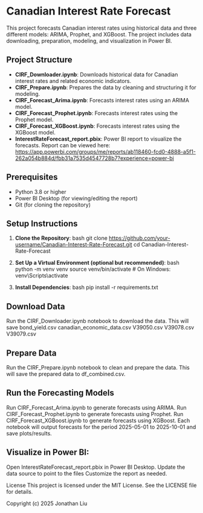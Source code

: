 # Canadian Interest Rate Forecast

This project forecasts Canadian interest rates using historical data and three different models: ARIMA, Prophet, and XGBoost. The project includes data downloading, preparation, modeling, and visualization in Power BI.

## Project Structure

- **CIRF_Downloader.ipynb**: Downloads historical data for Canadian interest rates and related economic indicators.
- **CIRF_Prepare.ipynb**: Prepares the data by cleaning and structuring it for modeling.
- **CIRF_Forecast_Arima.ipynb**: Forecasts interest rates using an ARIMA model.
- **CIRF_Forecast_Prophet.ipynb**: Forecasts interest rates using the Prophet model.
- **CIRF_Forecast_XGBoost.ipynb**: Forecasts interest rates using the XGBoost model.
- **InterestRateForecast_report.pbix**: Power BI report to visualize the forecasts.
Report can be viewed here:
 https://app.powerbi.com/groups/me/reports/ab118460-fcd0-4888-a5f1-262a054b884d/fbb31a7535d4547728b7?experience=power-bi

## Prerequisites

- Python 3.8 or higher
- Power BI Desktop (for viewing/editing the report)
- Git (for cloning the repository)

## Setup Instructions

1. **Clone the Repository**:
   bash
   git clone https://github.com/your-username/Canadian-Interest-Rate-Forecast.git
   cd Canadian-Interest-Rate-Forecast

2. **Set Up a Virtual Environment (optional but recommended)**:
  bash
python -m venv venv
source venv/bin/activate  # On Windows: venv\Scripts\activate

3. **Install Dependencies**:
bash
pip install -r requirements.txt


## Download Data
Run the CIRF_Downloader.ipynb notebook to download the data. This will save bond_yield.csv canadian_economic_data.csv V39050.csv V39078.csv V39079.csv

## Prepare Data
Run the CIRF_Prepare.ipynb notebook to clean and prepare the data. This will save the prepared data to df_combined.csv.

## Run the Forecasting Models
Run CIRF_Forecast_Arima.ipynb to generate forecasts using ARIMA.
Run CIRF_Forecast_Prophet.ipynb to generate forecasts using Prophet.
Run CIRF_Forecast_XGBoost.ipynb to generate forecasts using XGBoost.
Each notebook will output forecasts for the period 2025-05-01 to 2025-10-01 and save plots/results.


## Visualize in Power BI:
Open InterestRateForecast_report.pbix in Power BI Desktop.
Update the data source to point to the files
Customize the report as needed.

License
This project is licensed under the MIT License. See the LICENSE file for details.


Copyright (c) 2025 Jonathan Liu







